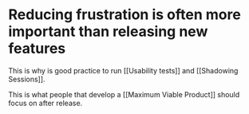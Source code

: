 # Reducing frustration is often more important than releasing new features

This is why is good practice to run [[Usability tests]] and [[Shadowing Sessions]].

This is what people that develop a [[Maximum Viable Product]] should focus on after release.